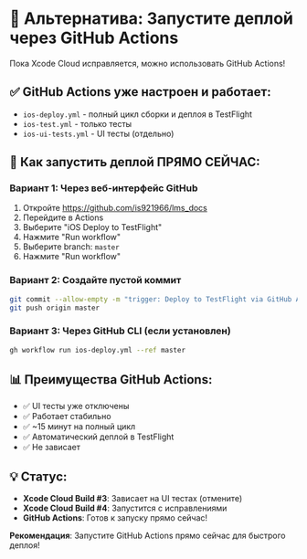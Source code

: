 # 🚀 Альтернатива: Запустите деплой через GitHub Actions

Пока Xcode Cloud исправляется, можно использовать GitHub Actions!

## ✅ GitHub Actions уже настроен и работает:
- `ios-deploy.yml` - полный цикл сборки и деплоя в TestFlight
- `ios-test.yml` - только тесты
- `ios-ui-tests.yml` - UI тесты (отдельно)

## 🎯 Как запустить деплой ПРЯМО СЕЙЧАС:

### Вариант 1: Через веб-интерфейс GitHub
1. Откройте https://github.com/is921966/lms_docs
2. Перейдите в Actions
3. Выберите "iOS Deploy to TestFlight"
4. Нажмите "Run workflow"
5. Выберите branch: `master`
6. Нажмите "Run workflow"

### Вариант 2: Создайте пустой коммит
```bash
git commit --allow-empty -m "trigger: Deploy to TestFlight via GitHub Actions"
git push origin master
```

### Вариант 3: Через GitHub CLI (если установлен)
```bash
gh workflow run ios-deploy.yml --ref master
```

## 📊 Преимущества GitHub Actions:
- ✅ UI тесты уже отключены
- ✅ Работает стабильно
- ✅ ~15 минут на полный цикл
- ✅ Автоматический деплой в TestFlight
- ✅ Не зависает

## 💡 Статус:
- **Xcode Cloud Build #3**: Зависает на UI тестах (отмените)
- **Xcode Cloud Build #4**: Запустится с исправлениями
- **GitHub Actions**: Готов к запуску прямо сейчас!

**Рекомендация**: Запустите GitHub Actions прямо сейчас для быстрого деплоя! 